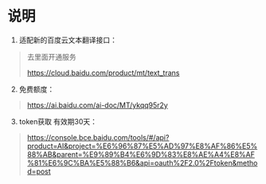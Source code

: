 # 说明
1. 适配新的百度云文本翻译接口：
> 去里面开通服务<p>
> https://cloud.baidu.com/product/mt/text_trans
2. 免费额度：
> https://ai.baidu.com/ai-doc/MT/ykqq95r2y
3. token获取 有效期30天：
> https://console.bce.baidu.com/tools/#/api?product=AI&project=%E6%96%87%E5%AD%97%E8%AF%86%E5%88%AB&parent=%E9%89%B4%E6%9D%83%E8%AE%A4%E8%AF%81%E6%9C%BA%E5%88%B6&api=oauth%2F2.0%2Ftoken&method=post
> 